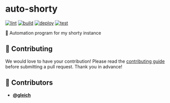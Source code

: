 <!-- DO NOT REMOVE - contributor_list:data:start:["gleich"]:end -->

# auto-shorty

[![lint](https://github.com/gleich/auto-shorty/actions/workflows/lint.yml/badge.svg)](https://github.com/gleich/auto-shorty/actions/workflows/lint.yml)
[![build](https://github.com/gleich/auto-shorty/actions/workflows/build.yml/badge.svg)](https://github.com/gleich/auto-shorty/actions/workflows/build.yml)
[![deploy](https://github.com/gleich/auto-shorty/actions/workflows/deploy.yml/badge.svg)](https://github.com/gleich/auto-shorty/actions/workflows/deploy.yml)
[![test](https://github.com/gleich/auto-shorty/actions/workflows/test.yml/badge.svg)](https://github.com/gleich/auto-shorty/actions/workflows/test.yml)

🤖 Automation program for my shorty instance

## 🙌 Contributing

We would love to have your contribution! Please read the [contributing guide](CONTRIBUTING.md) before submitting a pull request. Thank you in advance!

<!-- prettier-ignore-start -->
<!-- DO NOT REMOVE - contributor_list:start -->
## 👥 Contributors


- **[@gleich](https://github.com/gleich)**

<!-- DO NOT REMOVE - contributor_list:end -->
<!-- prettier-ignore-end -->
